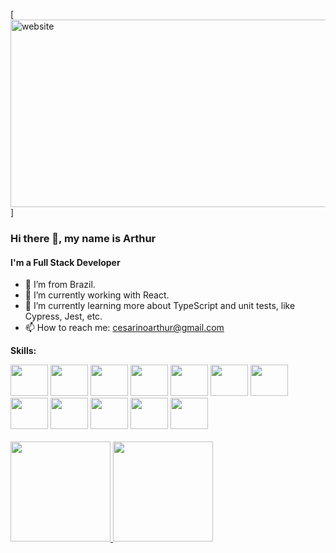 [<img src='https://i.pinimg.com/originals/ab/bf/a1/abbfa1d5c8e4b8adf8874d484071bbe5.jpg' alt='website' height='300' width='1000'>]

### Hi there 👋, my name is Arthur
#### I'm a Full Stack Developer







- :house_with_garden: I’m from Brazil.
- 🔭 I’m currently working with React.
- 🌱 I’m currently learning more about TypeScript and unit tests, like Cypress, Jest, etc. 
- 📫 How to reach me: cesarinoarthur@gmail.com

**Skills:** 
<br>
<div>
  <img src="https://cdn.jsdelivr.net/gh/devicons/devicon/icons/react/react-original-wordmark.svg" height="50" width="60"/>
  <img src="https://cdn.jsdelivr.net/gh/devicons/devicon/icons/html5/html5-plain-wordmark.svg" height="50" width="60"/>
  <img src="https://cdn.jsdelivr.net/gh/devicons/devicon/icons/css3/css3-plain-wordmark.svg" height="50" width="60"/>
  <img src="https://cdn.jsdelivr.net/gh/devicons/devicon/icons/typescript/typescript-original.svg" height="50" width="60"/>
  <img src="https://cdn.jsdelivr.net/gh/devicons/devicon/icons/javascript/javascript-original.svg" height="50" width="60"/>
  <img src="https://cdn.jsdelivr.net/gh/devicons/devicon/icons/nodejs/nodejs-original.svg" height="50" width="60"/>
  <img src="https://cdn.jsdelivr.net/gh/devicons/devicon/icons/express/express-original.svg" height="50" width="60"/>
  <img src="https://cdn.jsdelivr.net/gh/devicons/devicon/icons/postgresql/postgresql-plain-wordmark.svg" height="50" width="60"/>
  <img src="https://cdn.jsdelivr.net/gh/devicons/devicon/icons/mysql/mysql-original.svg" height="50" width="60"/>
  <img src="https://github.com/typeorm.png?s=20" height="50" width="60"/>
  <img src="https://github.com/prisma.png?s=20" height="50" width="60"/>
  <img src="https://github.com/docker.png?s=20" height="50" width="60"/>
</div>
<br>
<div>
  <a href="https://github.com/arthurfcs98">
  <img height="160em" src="https://github-readme-stats.vercel.app/api/top-langs/?username=arthurfcs98&layout=compact&langs_count=7&theme=dracula"/>
  <img height="160em" src="https://github-readme-stats.vercel.app/api?username=arthurfcs98&show_icons=true&theme=dracula&include_all_commits=true&count_private=true"/>
</div>
